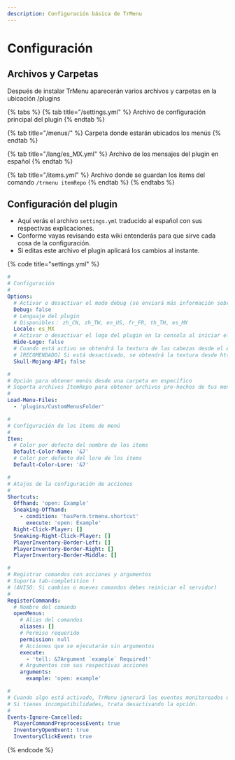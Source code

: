 ```yaml
---
description: Configuración básica de TrMenu
---
```


# Configuración

## Archivos y Carpetas

Después de instalar TrMenu aparecerán varios archivos y carpetas en la ubicación /plugins

{% tabs %}
{% tab title="/settings.yml" %}
Archivo de configuración principal del plugin
{% endtab %}

{% tab title="/menus/" %}
Carpeta donde estarán ubicados los menús
{% endtab %}

{% tab title="/lang/es\_MX.yml" %}
Archivo de los mensajes del plugin en español
{% endtab %}

{% tab title="/items.yml" %}
Archivo donde se guardan los items del comando `/trmenu itemRepo`
{% endtab %}
{% endtabs %}

## Configuración del plugin

* Aquí verás el archivo `settings.yml` traducido al español con sus respectivas explicaciones.
* Conforme vayas revisando esta wiki entenderás para que sirve cada cosa de la configuración.
* Si editas este archivo el plugin aplicará los cambios al instante.

{% code title="settings.yml" %}
```yaml
#
# Configuración
#
Options:
  # Activar o desactivar el modo debug (se enviará más información sobre el plugin en la consola)
  Debug: false
  # Lenguaje del plugin
  # Disponibles： zh_CN, zh_TW, en_US, fr_FR, th_TH, es_MX
  Locale: es_MX
  # Activar o desactivar el logo del plugin en la consola al iniciar el servidor
  Hide-Logo: false
  # Cuando está activo se obtendrá la textura de las cabezas desde el API de Mojang
  # [RECOMENDADO] Si está desactivado, se obtendrá la textura desde https://api.minetools.eu/
  Skull-Mojang-API: false

#
# Opción para obtener menús desde una carpeta en específico
# Soporta archivos ItemRepo para obtener archivos pre-hechos de tus menús
#
Load-Menu-Files:
  - 'plugins/CustomMenusFolder'

#
# Configuración de los items de menú
#
Item:
  # Color por defecto del nombre de los items
  Default-Color-Name: '&7'
  # Color por defecto del lore de los items
  Default-Color-Lore: '&7'

#
# Atajos de la configuración de acciones
#
Shortcuts:
  Offhand: 'open: Example'
  Sneaking-Offhand:
    - condition: 'hasPerm.trmenu.shortcut'
      execute: 'open: Example'
  Right-Click-Player: []
  Sneaking-Right-Click-Player: []
  PlayerInventory-Border-Left: []
  PlayerInventory-Border-Right: []
  PlayerInventory-Border-Middle: []

#
# Registrar comandos con acciones y argumentos
# Soporta tab-completition !
# (AVISO: Si cambias o mueves comandos debes reiniciar el servidor)
#
RegisterCommands:
  # Nombre del comando
  openMenus:
    # Alias del comandos
    aliases: []
    # Permiso requerido
    permission: null
    # Acciones que se ejecutarán sin argumentos
    execute:
      - 'tell: &7Argument `example` Required!'
    # Argumentos con sus respectivas acciones
    arguments:
      example: 'open: example'

#
# Cuando algo está activado, TrMenu ignorará los eventos monitoreados de otros plugins
# Si tienes incompatibilidades, trata desactivando la opción.
#
Events-Ignore-Cancelled:
  PlayerCommandPreprocessEvent: true
  InventoryOpenEvent: true
  InventoryClickEvent: true
```
{% endcode %}

